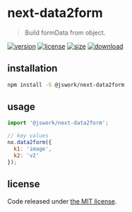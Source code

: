 # next-data2form
> Build formData from object.

[![version][version-image]][version-url]
[![license][license-image]][license-url]
[![size][size-image]][size-url]
[![download][download-image]][download-url]

## installation
```bash
npm install -S @jswork/next-data2form
```

## usage
```js
import '@jswork/next-data2form';

// key values
nx.data2form({
  k1: 'image',
  k2: 'v2'
});
```

## license
Code released under [the MIT license](https://github.com/afeiship/next-data2form/blob/master/LICENSE.txt).

[version-image]: https://img.shields.io/npm/v/@jswork/next-data2form
[version-url]: https://npmjs.org/package/@jswork/next-data2form

[license-image]: https://img.shields.io/npm/l/@jswork/next-data2form
[license-url]: https://github.com/afeiship/next-data2form/blob/master/LICENSE.txt

[size-image]: https://img.shields.io/bundlephobia/minzip/@jswork/next-data2form
[size-url]: https://github.com/afeiship/next-data2form/blob/master/dist/next-data2form.min.js

[download-image]: https://img.shields.io/npm/dm/@jswork/next-data2form
[download-url]: https://www.npmjs.com/package/@jswork/next-data2form
